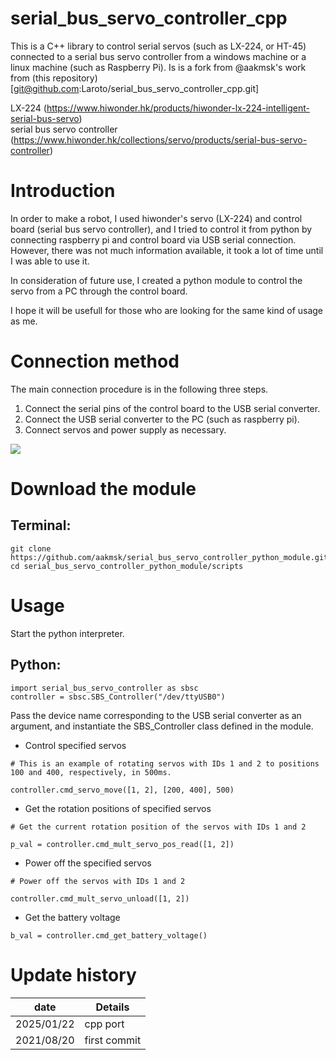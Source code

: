 # serial_bus_servo_controller_cpp
This is a C++ library to control serial servos (such as LX-224, or HT-45) connected to a serial bus servo controller from a windows machine or a linux machine (such as Raspberry Pi).
Is is a fork from @aakmsk's work from (this repository)[git@github.com:Laroto/serial_bus_servo_controller_cpp.git]

LX-224 (https://www.hiwonder.hk/products/hiwonder-lx-224-intelligent-serial-bus-servo)</br>
serial bus servo controller (https://www.hiwonder.hk/collections/servo/products/serial-bus-servo-controller)

# Introduction
In order to make a robot, I used hiwonder's servo (LX-224) and control board (serial bus servo controller), and I tried to control it from python by connecting raspberry pi and control board via USB serial connection. However, there was not much information available, it took a lot of time until I was able to use it. 

In consideration of future use, I created a python module to control the servo from a PC through the control board.

I hope it will be usefull for those who are looking for the same kind of usage as me.

# Connection method
The main connection procedure is in the following three steps.

1. Connect the serial pins of the control board to the USB serial converter.
1. Connect the USB serial converter to the PC (such as raspberry pi).
1. Connect servos and power supply as necessary.

![](https://raw.githubusercontent.com/aakmsk/serial_bus_servo_controller/main/images/img.jpg)

# Download the module
## Terminal:
```
git clone https://github.com/aakmsk/serial_bus_servo_controller_python_module.git
cd serial_bus_servo_controller_python_module/scripts
```

# Usage
Start the python interpreter.

## Python:
```
import serial_bus_servo_controller as sbsc
controller = sbsc.SBS_Controller("/dev/ttyUSB0")
```
Pass the device name corresponding to the USB serial converter as an argument, and instantiate the SBS_Controller class defined in the module.

- Control specified servos
```
# This is an example of rotating servos with IDs 1 and 2 to positions 100 and 400, respectively, in 500ms.

controller.cmd_servo_move([1, 2], [200, 400], 500)
```
- Get the rotation positions of specified servos
```
# Get the current rotation position of the servos with IDs 1 and 2

p_val = controller.cmd_mult_servo_pos_read([1, 2])
```
- Power off the specified servos
```
# Power off the servos with IDs 1 and 2

controller.cmd_mult_servo_unload([1, 2])
```
- Get the battery voltage
```
b_val = controller.cmd_get_battery_voltage()
```

# Update history
|date|Details|
|----|----|
|2025/01/22|cpp port|
|2021/08/20|first commit|
